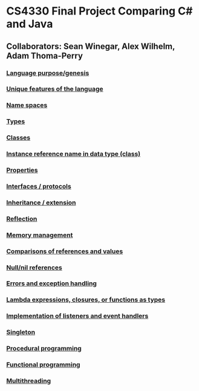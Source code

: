 # CS4330 Final Project Comparing C# and Java
## Collaborators: Sean Winegar, Alex Wilhelm, Adam Thoma-Perry

### [Language purpose/genesis](Language%20purpose%20and%20genesis.md)
### [Unique features of the language](Unique%20features%20of%20the%20language.md)
### [Name spaces](Name%20spaces.md)
### [Types](Types.md)
### [Classes](Classes.md)
### [Instance reference name in data type (class)](Instance%20reference%20name%20in%20data%20type%20(class).md)
### [Properties](Properties.md)
### [Interfaces / protocols](Interfaces%20and%20protocols.md)
### [Inheritance / extension](Inheritance%20and%20extension.md)
### [Reflection](Reflection.md)
### [Memory management](Memory%20management.md)
### [Comparisons of references and values](Comparisons%20of%20references%20and%20values.md)
### [Null/nil references](Null%20and%20nil%20references.md)
### [Errors and exception handling](Errors%20and%20exception%20handling.md)
### [Lambda expressions, closures, or functions as types](Lambda%20expressions,%20closures,%20or%20functions%20as%20types.md)
### [Implementation of listeners and event handlers](Implementation%20of%20listeners%20and%20event%20handlers.md)
### [Singleton](Singleton.md)
### [Procedural programming](Procedural%20programming.md)
### [Functional programming](Functional%20programming.md)
### [Multithreading](Multithreading.md)
